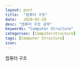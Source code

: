 ```yaml
---
layout: post
title:  "컴퓨터 구조"
date:   2020-02-10
desc: "컴퓨터 구조 공부"
keywords: "Computer Structure"
categories: [Computerstructure]
tags: [Computer Structure]
icon: 
---
```


컴퓨터 구조 
